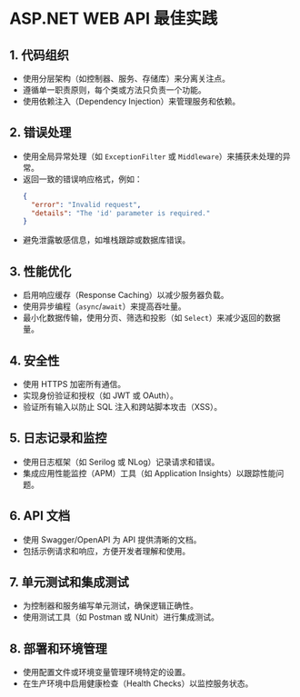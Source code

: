 # ASP.NET WEB API 最佳实践

## 1. 代码组织

- 使用分层架构（如控制器、服务、存储库）来分离关注点。
- 遵循单一职责原则，每个类或方法只负责一个功能。
- 使用依赖注入（Dependency Injection）来管理服务和依赖。

## 2. 错误处理

- 使用全局异常处理（如 `ExceptionFilter` 或 `Middleware`）来捕获未处理的异常。
- 返回一致的错误响应格式，例如：
  ```json
  {
    "error": "Invalid request",
    "details": "The 'id' parameter is required."
  }
  ```
- 避免泄露敏感信息，如堆栈跟踪或数据库错误。

## 3. 性能优化

- 启用响应缓存（Response Caching）以减少服务器负载。
- 使用异步编程（`async`/`await`）来提高吞吐量。
- 最小化数据传输，使用分页、筛选和投影（如 `Select`）来减少返回的数据量。

## 4. 安全性

- 使用 HTTPS 加密所有通信。
- 实现身份验证和授权（如 JWT 或 OAuth）。
- 验证所有输入以防止 SQL 注入和跨站脚本攻击（XSS）。

## 5. 日志记录和监控

- 使用日志框架（如 Serilog 或 NLog）记录请求和错误。
- 集成应用性能监控（APM）工具（如 Application Insights）以跟踪性能问题。

## 6. API 文档

- 使用 Swagger/OpenAPI 为 API 提供清晰的文档。
- 包括示例请求和响应，方便开发者理解和使用。

## 7. 单元测试和集成测试

- 为控制器和服务编写单元测试，确保逻辑正确性。
- 使用测试工具（如 Postman 或 NUnit）进行集成测试。

## 8. 部署和环境管理

- 使用配置文件或环境变量管理环境特定的设置。
- 在生产环境中启用健康检查（Health Checks）以监控服务状态。
